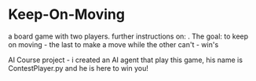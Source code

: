 # Keep-On-Moving

a board game with two players. further instructions on: .
The goal: to keep on moving - the last to make a move while the other can't - win's

AI Course project - i created an AI agent that play this game, his name is ContestPlayer.py and he is here to win you!
 
